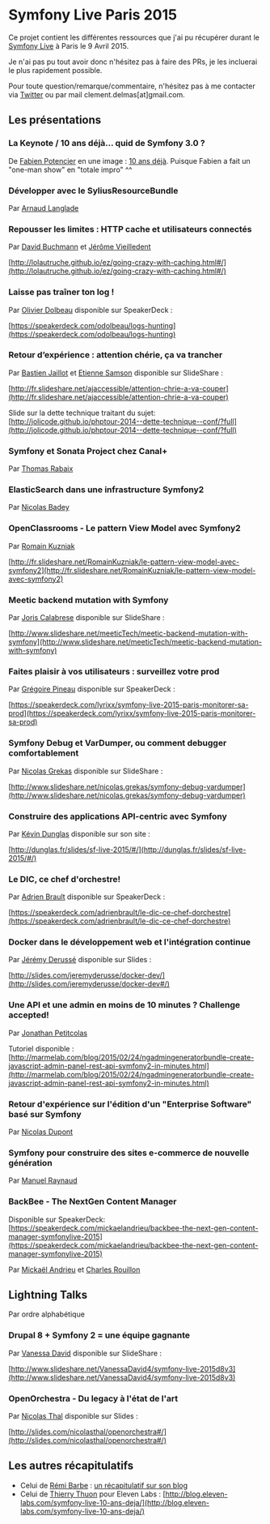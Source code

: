 # Symfony Live Paris 2015

Ce projet contient les différentes ressources que j'ai pu récupérer durant le [Symfony Live](http://paris2015.live.symfony.com/) à Paris le 9 Avril 2015.

Je n'ai pas pu tout avoir donc n'hésitez pas à faire des PRs, je les incluerai le plus rapidement possible.

Pour toute question/remarque/commentaire, n'hésitez pas à me contacter via [Twitter](https://twitter.com/clem) ou par mail clement.delmas[at]gmail.com.

## Les présentations

### La Keynote / 10 ans déjà... quid de Symfony 3.0 ? 

De [Fabien Potencier](http://fabien.potencier.org/) en une image : [10 ans déjà](https://twitter.com/ckimn/status/586075241002246144).
Puisque Fabien a fait un "one-man show" en "totale impro" ^^

### Développer avec le SyliusResourceBundle

Par [Arnaud Langlade](https://github.com/aRn0D)

### Repousser les limites : HTTP cache et utilisateurs connectés 

Par [David Buchmann](https://github.com/dbu) et [Jérôme Vieilledent](https://github.com/lolautruche)

[http://lolautruche.github.io/ez/going-crazy-with-caching.html#/](http://lolautruche.github.io/ez/going-crazy-with-caching.html#/)

### Laisse pas traîner ton log ! 

Par [Olivier Dolbeau](https://github.com/odolbeau) disponible sur SpeakerDeck :

[https://speakerdeck.com/odolbeau/logs-hunting](https://speakerdeck.com/odolbeau/logs-hunting)

### Retour d’expérience : attention chérie, ça va trancher 

Par [Bastien Jaillot](https://github.com/bastnic) et [Etienne Samson](https://github.com/etiennesamson) disponible sur SlideShare :

[http://fr.slideshare.net/ajaccessible/attention-chrie-a-va-couper](http://fr.slideshare.net/ajaccessible/attention-chrie-a-va-couper)

Slide sur la dette technique traitant du sujet: [http://jolicode.github.io/phptour-2014--dette-technique--conf/?full](http://jolicode.github.io/phptour-2014--dette-technique--conf/?full)

### Symfony et Sonata Project chez Canal+ 

Par [Thomas Rabaix](https://github.com/rande)

### ElasticSearch dans une infrastructure Symfony2 

Par [Nicolas Badey](https://github.com/nicolasbadey)

### OpenClassrooms - Le pattern View Model avec Symfony2 

Par [Romain Kuzniak](https://github.com/romainkuzniak)

[http://fr.slideshare.net/RomainKuzniak/le-pattern-view-model-avec-symfony2](http://fr.slideshare.net/RomainKuzniak/le-pattern-view-model-avec-symfony2)

### Meetic backend mutation with Symfony 

Par [Joris Calabrese](https://github.com/lks) disponible sur SlideShare :

[http://www.slideshare.net/meeticTech/meetic-backend-mutation-with-symfony](http://www.slideshare.net/meeticTech/meetic-backend-mutation-with-symfony)

### Faites plaisir à vos utilisateurs : surveillez votre prod 

Par [Grégoire Pineau](https://github.com/lyrixx) disponible sur SpeakerDeck :

[https://speakerdeck.com/lyrixx/symfony-live-2015-paris-monitorer-sa-prod](https://speakerdeck.com/lyrixx/symfony-live-2015-paris-monitorer-sa-prod)

### Symfony Debug et VarDumper, ou comment debugger comfortablement 

Par [Nicolas Grekas](https://github.com/nicolas-grekas) disponible sur SlideShare :

[http://www.slideshare.net/nicolas.grekas/symfony-debug-vardumper](http://www.slideshare.net/nicolas.grekas/symfony-debug-vardumper)

### Construire des applications API-centric avec Symfony 

Par [Kévin Dunglas](https://github.com/dunglas) disponible sur son site :

[http://dunglas.fr/slides/sf-live-2015/#/](http://dunglas.fr/slides/sf-live-2015/#/)

### Le DIC, ce chef d'orchestre! 

Par [Adrien Brault](https://github.com/adrienbrault) disponible sur SpeakerDeck :

[https://speakerdeck.com/adrienbrault/le-dic-ce-chef-dorchestre](https://speakerdeck.com/adrienbrault/le-dic-ce-chef-dorchestre)

### Docker dans le développement web et l'intégration continue 

Par [Jérémy Derussé](https://github.com/jderusse) disponible sur Slides :

[http://slides.com/jeremyderusse/docker-dev/](http://slides.com/jeremyderusse/docker-dev#/)

### Une API et une admin en moins de 10 minutes ? Challenge accepted! 

Par [Jonathan Petitcolas](https://github.com/jpetitcolas) 

Tutoriel disponible : [http://marmelab.com/blog/2015/02/24/ngadmingeneratorbundle-create-javascript-admin-panel-rest-api-symfony2-in-minutes.html](http://marmelab.com/blog/2015/02/24/ngadmingeneratorbundle-create-javascript-admin-panel-rest-api-symfony2-in-minutes.html)

### Retour d'expérience sur l'édition d'un "Enterprise Software" basé sur Symfony 

Par [Nicolas Dupont](https://github.com/nidup)

### Symfony pour construire des sites e-commerce de nouvelle génération 

Par [Manuel Raynaud](https://github.com/lunika)

### BackBee - The NextGen Content Manager 

Disponible sur SpeakerDeck:
[https://speakerdeck.com/mickaelandrieu/backbee-the-next-gen-content-manager-symfonylive-2015](https://speakerdeck.com/mickaelandrieu/backbee-the-next-gen-content-manager-symfonylive-2015)

Par [Mickaël Andrieu](https://github.com/mickaelandrieu) et [Charles Rouillon](https://github.com/crouillon)


## Lightning Talks

Par ordre alphabétique

### Drupal 8 + Symfony 2 = une équipe gagnante

Par [Vanessa David](https://github.com/vanessakovalsky) disponible sur SlideShare :

[http://www.slideshare.net/VanessaDavid4/symfony-live-2015d8v3](http://www.slideshare.net/VanessaDavid4/symfony-live-2015d8v3)

### OpenOrchestra - Du legacy à l'état de l'art

Par [Nicolas Thal](https://github.com/nicolasThal) disponible sur Slides :

[http://slides.com/nicolasthal/openorchestra#/](http://slides.com/nicolasthal/openorchestra#/)

## Les autres récapitulatifs

- Celui de [Rémi Barbe](https://github.com/Remiii) : [un récapitulatif sur son blog](http://remibarbe.fr/blog/2015/04/09/symfony-live-2015-mes-notes/)
- Celui de [Thierry Thuon](https://github.com/lepiaf) pour Eleven Labs : [http://blog.eleven-labs.com/symfony-live-10-ans-deja/](http://blog.eleven-labs.com/symfony-live-10-ans-deja/)
